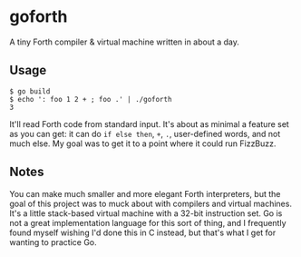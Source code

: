 # goforth

A tiny Forth compiler & virtual machine written in about a day.

## Usage

```
$ go build
$ echo ': foo 1 2 + ; foo .' | ./goforth
3
```

It'll read Forth code from standard input. It's about as minimal a feature set as you can get: it can do `if else then`, `+`, `.`, user-defined words, and not much else. My goal was to get it to a point where it could run FizzBuzz.

## Notes

You can make much smaller and more elegant Forth interpreters, but the goal of this project was to muck about with compilers and virtual machines. It's a little stack-based virtual machine with a 32-bit instruction set. Go is not a great implementation language for this sort of thing, and I frequently found myself wishing I'd done this in C instead, but that's what I get for wanting to practice Go.

